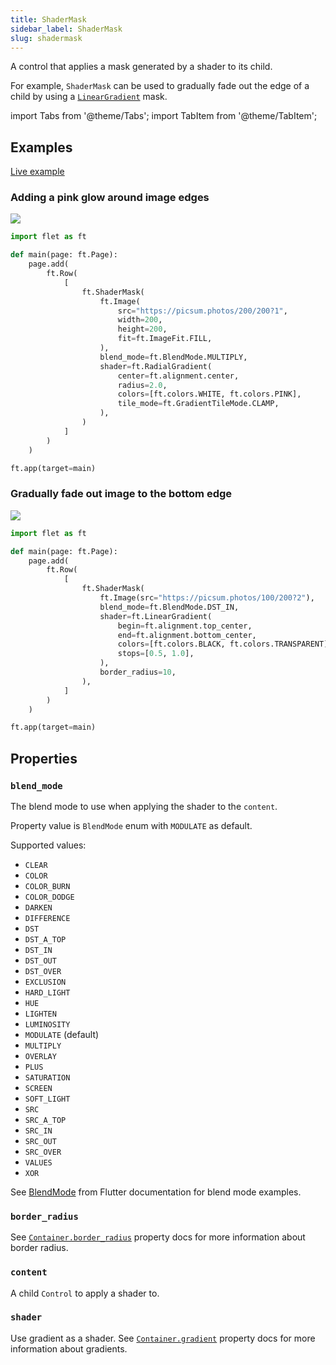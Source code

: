 ```yaml
---
title: ShaderMask
sidebar_label: ShaderMask
slug: shadermask
---
```


A control that applies a mask generated by a shader to its child.

For example, `ShaderMask` can be used to gradually fade out the edge of a child by using a [`LinearGradient`](/docs/controls/container#lineargradient) mask.

import Tabs from '@theme/Tabs';
import TabItem from '@theme/TabItem';

## Examples

[Live example](https://flet-controls-gallery.fly.dev/utility/shadermask)

### Adding a pink glow around image edges

<img src="/img/docs/controls/shader-mask/shader-mask-pink-glow.png" className="screenshot-20" />

<Tabs groupId="language">
  <TabItem value="python" label="Python" default>

```python
import flet as ft

def main(page: ft.Page):
    page.add(
        ft.Row(
            [
                ft.ShaderMask(
                    ft.Image(
                        src="https://picsum.photos/200/200?1",
                        width=200,
                        height=200,
                        fit=ft.ImageFit.FILL,
                    ),
                    blend_mode=ft.BlendMode.MULTIPLY,
                    shader=ft.RadialGradient(
                        center=ft.alignment.center,
                        radius=2.0,
                        colors=[ft.colors.WHITE, ft.colors.PINK],
                        tile_mode=ft.GradientTileMode.CLAMP,
                    ),
                )
            ]
        )
    )

ft.app(target=main)
```

  </TabItem>
</Tabs>

### Gradually fade out image to the bottom edge

<img src="/img/docs/controls/shader-mask/shader-mask-gradient.png" className="screenshot-20" />

<Tabs groupId="language">
  <TabItem value="python" label="Python" default>

```python
import flet as ft

def main(page: ft.Page):
    page.add(
        ft.Row(
            [
                ft.ShaderMask(
                    ft.Image(src="https://picsum.photos/100/200?2"),
                    blend_mode=ft.BlendMode.DST_IN,
                    shader=ft.LinearGradient(
                        begin=ft.alignment.top_center,
                        end=ft.alignment.bottom_center,
                        colors=[ft.colors.BLACK, ft.colors.TRANSPARENT],
                        stops=[0.5, 1.0],
                    ),
                    border_radius=10,
                ),
            ]
        )
    )

ft.app(target=main)
```

  </TabItem>
</Tabs>

## Properties

### `blend_mode`

The blend mode to use when applying the shader to the `content`.

Property value is `BlendMode` enum with `MODULATE` as default.

Supported values:

* `CLEAR`
* `COLOR`
* `COLOR_BURN`
* `COLOR_DODGE`
* `DARKEN`
* `DIFFERENCE`
* `DST`
* `DST_A_TOP`
* `DST_IN`
* `DST_OUT`
* `DST_OVER`
* `EXCLUSION`
* `HARD_LIGHT`
* `HUE`
* `LIGHTEN`
* `LUMINOSITY`
* `MODULATE` (default)
* `MULTIPLY`
* `OVERLAY`
* `PLUS`
* `SATURATION`
* `SCREEN`
* `SOFT_LIGHT`
* `SRC`
* `SRC_A_TOP`
* `SRC_IN`
* `SRC_OUT`
* `SRC_OVER`
* `VALUES`
* `XOR`

See [BlendMode](https://api.flutter.dev/flutter/dart-ui/BlendMode.html) from Flutter documentation for blend mode examples.

### `border_radius`

See [`Container.border_radius`](container#border_radius) property docs for more information about border radius.

### `content`

A child `Control` to apply a shader to.

### `shader`

Use gradient as a shader. See [`Container.gradient`](container#gradient) property docs for more information about gradients.